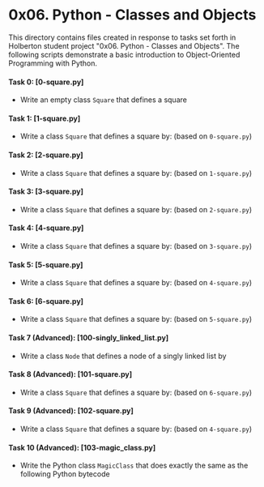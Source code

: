 # 0x06. Python - Classes and Objects

This directory contains files created in response to tasks set forth in Holberton student project "0x06. Python - Classes and Objects". The following scripts demonstrate a basic introduction to Object-Oriented Programming with Python.

#### Task 0: [0-square.py]
* Write an empty class `Square` that defines a square
#### Task 1: [1-square.py]
* Write a class `Square` that defines a square by: (based on `0-square.py`)
#### Task 2: [2-square.py]
* Write a class `Square` that defines a square by: (based on `1-square.py`)
#### Task 3: [3-square.py]
* Write a class `Square` that defines a square by: (based on `2-square.py`)
#### Task 4: [4-square.py]
* Write a class `Square` that defines a square by: (based on `3-square.py`)
#### Task 5: [5-square.py]
* Write a class `Square` that defines a square by: (based on `4-square.py`)
#### Task 6: [6-square.py]
* Write a class `Square` that defines a square by: (based on `5-square.py`)
#### Task 7 (Advanced): [100-singly_linked_list.py]
* Write a class `Node` that defines a node of a singly linked list by
#### Task 8 (Advanced): [101-square.py]
* Write a class `Square` that defines a square by: (based on `6-square.py`)
#### Task 9 (Advanced): [102-square.py]
* Write a class `Square` that defines a square by: (based on `4-square.py`)
#### Task 10 (Advanced): [103-magic_class.py]
* Write the Python class `MagicClass` that does exactly the same as the following Python bytecode
